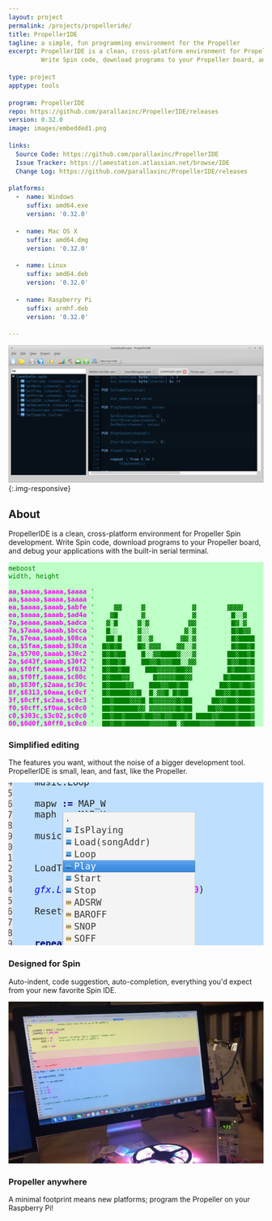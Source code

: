 ```yaml
---
layout: project
permalink: /projects/propelleride/
title: PropellerIDE
tagline: a simple, fun programming environment for the Propeller
excerpt: PropellerIDE is a clean, cross-platform environment for Propeller Spin development.
         Write Spin code, download programs to your Propeller board, and debug your applications with the built-in serial terminal.

type: project
apptype: tools

program: PropellerIDE
repo: https://github.com/parallaxinc/PropellerIDE/releases
version: 0.32.0
image: images/embedded1.png

links:
  Source Code: https://github.com/parallaxinc/PropellerIDE
  Issue Tracker: https://lamestation.atlassian.net/browse/IDE
  Change Log: https://github.com/parallaxinc/PropellerIDE/releases

platforms:
  -  name: Windows
     suffix: amd64.exe
     version: '0.32.0'

  -  name: Mac OS X
     suffix: amd64.dmg
     version: '0.32.0'

  -  name: Linux
     suffix: amd64.deb
     version: '0.32.0'

  -  name: Raspberry Pi
     suffix: armhf.deb
     version: '0.32.0'

---
```


![](images/embedded1.png){:.img-responsive}

<div class="row">
  <div class="portfolio-item col-sm-8 col-md-8">
    <h2>About</h2>
    <p class="lead">PropellerIDE is a clean, cross-platform environment for Propeller Spin development. Write Spin code, download programs to your Propeller board, and debug your applications with the built-in serial terminal.</p>
  </div>
  <div class="portfolio-item col-sm-4 col-md-4">
  </div>
</div>

<div class="row">
  <div class="portfolio-item col-sm-4 col-md-4"> <img class="img-responsive" src="images/asm.png">
    <h3>Simplified editing</h3>
    <p>The features you want, without the noise of a bigger development tool. PropellerIDE is small, lean, and fast, like the Propeller.</p>
  </div>
  <div class="portfolio-item col-sm-4 col-md-4"> <img class="img-responsive" src="images/completion.png">
    <h3>Designed for Spin</h3>
    <p>Auto-indent, code suggestion, auto-completion, everything you'd expect from your new favorite Spin IDE.</p>
  </div>
  <div class="portfolio-item col-sm-4 col-md-4"> <img class="img-responsive" src="images/kenscomp.jpg">
    <h3>Propeller anywhere</h3>
    <p>A minimal footprint means new platforms; program the Propeller on your Raspberry Pi!</p>
  </div>
</div>
